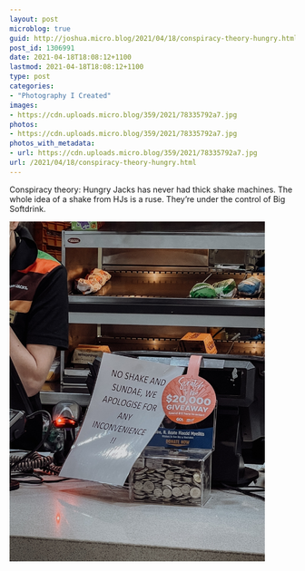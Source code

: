 ```yaml
---
layout: post
microblog: true
guid: http://joshua.micro.blog/2021/04/18/conspiracy-theory-hungry.html
post_id: 1306991
date: 2021-04-18T18:08:12+1100
lastmod: 2021-04-18T18:08:12+1100
type: post
categories:
- "Photography I Created"
images:
- https://cdn.uploads.micro.blog/359/2021/78335792a7.jpg
photos:
- https://cdn.uploads.micro.blog/359/2021/78335792a7.jpg
photos_with_metadata:
- url: https://cdn.uploads.micro.blog/359/2021/78335792a7.jpg
url: /2021/04/18/conspiracy-theory-hungry.html
---
```

Conspiracy theory: Hungry Jacks has never had thick shake machines. The whole idea of a shake from HJs is a ruse. They’re under the control of Big Softdrink.

<img src="uploads/2021/78335792a7.jpg" width="450" height="600" alt="" />
